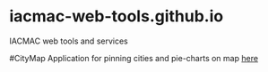# iacmac-web-tools.github.io
IACMAC web tools and services

#CityMap
Application for pinning cities and pie-charts on map [here](https://iacmac-web-tools.github.io/CityMap/)